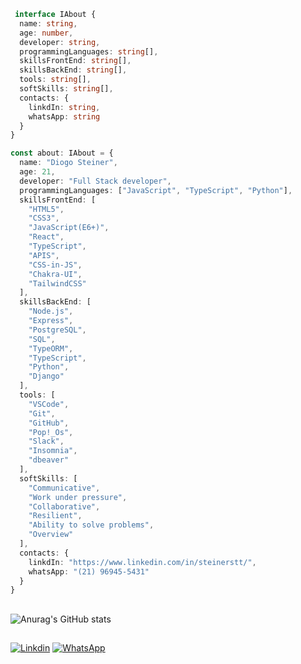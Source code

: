 ```TypeScript
 interface IAbout {
  name: string,
  age: number,
  developer: string,
  programmingLanguages: string[],
  skillsFrontEnd: string[],
  skillsBackEnd: string[],
  tools: string[],
  softSkills: string[],
  contacts: {
    linkdIn: string,
    whatsApp: string
  }
}

const about: IAbout = {
  name: "Diogo Steiner",
  age: 21,
  developer: "Full Stack developer",
  programmingLanguages: ["JavaScript", "TypeScript", "Python"],
  skillsFrontEnd: [
    "HTML5",
    "CSS3",
    "JavaScript(E6+)",
    "React",
    "TypeScript",
    "APIS",
    "CSS-in-JS",
    "Chakra-UI",
    "TailwindCSS"
  ],
  skillsBackEnd: [
    "Node.js",
    "Express",
    "PostgreSQL",
    "SQL",
    "TypeORM",
    "TypeScript",
    "Python",
    "Django"
  ],
  tools: [
    "VSCode",
    "Git",
    "GitHub",
    "Pop!_Os",
    "Slack",
    "Insomnia",
    "dbeaver"
  ],
  softSkills: [
    "Communicative",
    "Work under pressure",
    "Collaborative",
    "Resilient",
    "Ability to solve problems",
    "Overview"
  ],
  contacts: {
    linkdIn: "https://www.linkedin.com/in/steinerstt/",
    whatsApp: "(21) 96945-5431"
  }
}
```
##

![Anurag's GitHub stats](https://github-readme-stats.vercel.app/api?username=steinerstt&show_icons=true&theme=dracula&card_width=1000&include_all_commits=true&count_private=true)

##

[![Linkdin](https://img.shields.io/badge/LinkedIn-0077B5?style=for-the-badge&logo=linkedin&logoColor=white)](https://www.linkedin.com/in/steinerstt/)
[![WhatsApp](https://img.shields.io/badge/WhatsApp-25D366?style=for-the-badge&logo=whatsapp&logoColor=whit)](https://api.whatsapp.com/send?phone=5521969455431&text=Ol%C3%A1,%20Steiner!%20Achei%20seu%20github%20incr%C3%ADvel,%20podemos%20conversar?%20)

